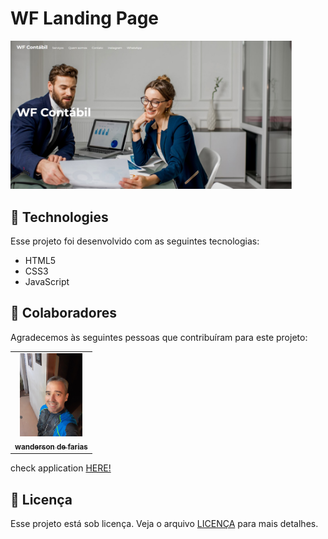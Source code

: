 # WF Landing Page

<img src="./foto.png" width="450px" alt="SL Landing Page">


## 🚀 Technologies

Esse projeto foi desenvolvido com as seguintes tecnologias:

- HTML5
- CSS3
- JavaScript

## 🤝 Colaboradores

Agradecemos às seguintes pessoas que contribuíram para este projeto:

<table>
  <tr>
    <td align="center">
      <a href="#">
        <img src="./foto.jpg" width="100px;" alt="Foto do wanderson de farias no GitHub"/><br>
        <sub>
          <b>wanderson de farias</b>
        </sub>
      </a>
    </td>
  </tr>
</table>

  check application <a href="https://wandersondefariasprogramador.github.io/WF-CONTABIL/">HERE!</a>

## 📝 Licença

Esse projeto está sob licença. Veja o arquivo [LICENÇA](LICENSE.md) para mais detalhes.
